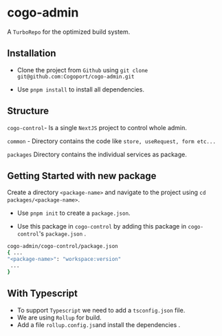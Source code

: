 # cogo-admin

A `TurboRepo` for the optimized build system.

## Installation

- Clone the project from `Github` using `git clone git@github.com:Cogoport/cogo-admin.git`

- Use `pnpm install` to install all dependencies.

## Structure

`cogo-control`-  Is a single `NextJS` project to control whole admin.

`common` - Directory contains the code like `store, useRequest, form etc...`

`packages` Directory contains the individual services as package.

  

## Getting Started with new package

Create a directory `<package-name>` and navigate to the project using `cd packages/<package-name>`.

- Use `pnpm init` to create a `package.json`.

- Use this package in `cogo-control` by adding this package in `cogo-control`'s  `package.json` .
 ```sh
cogo-admin/cogo-control/package.json                                                 
 { ...
 "<package-name>": "workspace:version"
  ...
 }

```

## With Typescript
- To support `Typescript` we need to add a `tsconfig.json` file.
-  We are using  `Rollup` for build.
- Add a file `rollup.config.js`and install the dependencies .